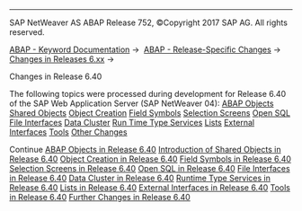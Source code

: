   

* * *

SAP NetWeaver AS ABAP Release 752, ©Copyright 2017 SAP AG. All rights reserved.

[ABAP - Keyword Documentation](https://help.sap.com/doc/abapdocu_752_index_htm/7.52/en-US/abenabap.htm) →  [ABAP - Release-Specific Changes](https://help.sap.com/doc/abapdocu_752_index_htm/7.52/en-US/abennews.htm) →  [Changes in Releases 6.xx](https://help.sap.com/doc/abapdocu_752_index_htm/7.52/en-US/abennews-6.htm) → 

Changes in Release 6.40

The following topics were processed during development for Release 6.40 of the SAP Web Application Server (SAP NetWeaver 04):
[ABAP Objects](https://help.sap.com/doc/abapdocu_752_index_htm/7.52/en-US/abennews-640-objects.htm)
[Shared Objects](https://help.sap.com/doc/abapdocu_752_index_htm/7.52/en-US/abennews-640-shared_objects.htm)
[Object Creation](https://help.sap.com/doc/abapdocu_752_index_htm/7.52/en-US/abennews-640-create.htm)
[Field Symbols](https://help.sap.com/doc/abapdocu_752_index_htm/7.52/en-US/abennews-640-field_symbols.htm)
[Selection Screens](https://help.sap.com/doc/abapdocu_752_index_htm/7.52/en-US/abennews-640-selection_screens.htm)
[Open SQL](https://help.sap.com/doc/abapdocu_752_index_htm/7.52/en-US/abennews-640-sql.htm)
[File Interfaces](https://help.sap.com/doc/abapdocu_752_index_htm/7.52/en-US/abennews-640-dataset.htm)
[Data Cluster](https://help.sap.com/doc/abapdocu_752_index_htm/7.52/en-US/abennews-640-datacluster.htm)
[Run Time Type Services](https://help.sap.com/doc/abapdocu_752_index_htm/7.52/en-US/abennews-640-rtti.htm)
[Lists](https://help.sap.com/doc/abapdocu_752_index_htm/7.52/en-US/abennews-640-lists.htm)
[External Interfaces](https://help.sap.com/doc/abapdocu_752_index_htm/7.52/en-US/abennews-640-external.htm)
[Tools](https://help.sap.com/doc/abapdocu_752_index_htm/7.52/en-US/abennews-640-tools.htm)
[Other Changes](https://help.sap.com/doc/abapdocu_752_index_htm/7.52/en-US/abennews-640-others.htm)

Continue
[ABAP Objects in Release 6.40](https://help.sap.com/doc/abapdocu_752_index_htm/7.52/en-US/abennews-640-objects.htm)
[Introduction of Shared Objects in Release 6.40](https://help.sap.com/doc/abapdocu_752_index_htm/7.52/en-US/abennews-640-shared_objects.htm)
[Object Creation in Release 6.40](https://help.sap.com/doc/abapdocu_752_index_htm/7.52/en-US/abennews-640-create.htm)
[Field Symbols in Release 6.40](https://help.sap.com/doc/abapdocu_752_index_htm/7.52/en-US/abennews-640-field_symbols.htm)
[Selection Screens in Release 6.40](https://help.sap.com/doc/abapdocu_752_index_htm/7.52/en-US/abennews-640-selection_screens.htm)
[Open SQL in Release 6.40](https://help.sap.com/doc/abapdocu_752_index_htm/7.52/en-US/abennews-640-sql.htm)
[File Interfaces in Release 6.40](https://help.sap.com/doc/abapdocu_752_index_htm/7.52/en-US/abennews-640-dataset.htm)
[Data Cluster in Release 6.40](https://help.sap.com/doc/abapdocu_752_index_htm/7.52/en-US/abennews-640-datacluster.htm)
[Runtime Type Services in Release 6.40](https://help.sap.com/doc/abapdocu_752_index_htm/7.52/en-US/abennews-640-rtti.htm)
[Lists in Release 6.40](https://help.sap.com/doc/abapdocu_752_index_htm/7.52/en-US/abennews-640-lists.htm)
[External Interfaces in Release 6.40](https://help.sap.com/doc/abapdocu_752_index_htm/7.52/en-US/abennews-640-external.htm)
[Tools in Release 6.40](https://help.sap.com/doc/abapdocu_752_index_htm/7.52/en-US/abennews-640-tools.htm)
[Further Changes in Release 6.40](https://help.sap.com/doc/abapdocu_752_index_htm/7.52/en-US/abennews-640-others.htm)